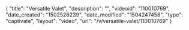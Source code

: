 {
    "title": "Versatile Valet",
    "description": "",
    "videoid": "110010769",
    "date_created": "1502526239",
    "date_modified": "1504247458",
    "type": "captivate",
    "layout": "video",
    "url": "\/v\/versatile-valet\/110010769"
}